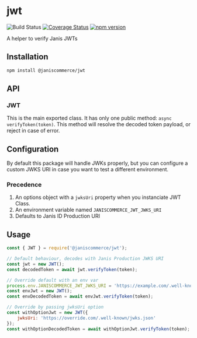 # jwt

![Build Status](https://github.com/janis-commerce/api/workflows/Build%20Status/badge.svg)
[![Coverage Status](https://coveralls.io/repos/github/janis-commerce/jwt/badge.svg?branch=master)](https://coveralls.io/github/janis-commerce/jwt?branch=master)
[![npm version](https://badge.fury.io/js/%40janiscommerce%2Fjwt.svg)](https://www.npmjs.com/package/@janiscommerce/jwt)

A helper to verify Janis JWTs

## Installation
```sh
npm install @janiscommerce/jwt
```

## API

### JWT

This is the main exported class. It has only one public method: `async verifyToken(token)`. This method will resolve the decoded token payload, or reject in case of error.

## Configuration

By default this package will handle JWKs properly, but you can configure a custom JWKS URI in case you want to test a different environment.

### Precedence

1. An options object with a `jwksUri` property when you instanciate JWT Class.
2. An environment variable named `JANISCOMMERCE_JWT_JWKS_URI`
3. Defaults to Janis ID Production URI

## Usage

```js
const { JWT } = require('@janiscommerce/jwt');

// Default behaviour, decodes with Janis Production JWKS URI
const jwt = new JWT();
const decodedToken = await jwt.verifyToken(token);

// Override default with an env var
process.env.JANISCOMMERCE_JWT_JWKS_URI = 'https://example.com/.well-known/jwks.json';
const envJwt = new JWT();
const envDecodedToken = await envJwt.verifyToken(token);

// Override by passing jwksUri option
const withOptionJwt = new JWT({
	jwksUri: 'https://override.com/.well-known/jwks.json'
});
const withOptionDecodedToken = await withOptionJwt.verifyToken(token);
```
